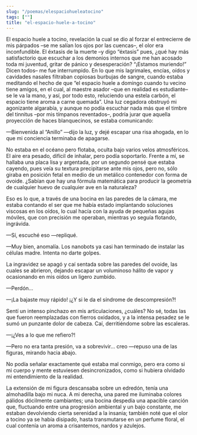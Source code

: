 ```yaml
---
slug: "/poemas/elespaciohueleatocino"
tags: [""]
title: "el-espacio-huele-a-tocino"
---
```

El espacio huele a tocino, revelación la cual se dio al forzar el entrecierre de mis párpados –se me salían los ojos por las cuencas–, el olor era inconfundible. El éxtasis de la muerte –y digo “éxtasis” pues, ¿qué hay más satisfactorio que escuchar a los demonios internos que me han acosado toda mi juventud, gritar de pánico y desesperación? “¡Estamos muriendo!” Dicen todos– me fue interrumpido. En lo que mis lagrimales, encías, oídos y cavidades nasales filtraban copiosas burbujas de sangre, cuando estaba meditando el hecho de que “el espacio huele a domingo cuando tu vecino tiene amigos, en el cual, al maestre asador –que en realidad es estudiante– se le va la mano, y así, por todo esto, reluciendo una estela carbón, el espacio tiene aroma a carne quemada”. Una luz cegadora obstruyó mi agonizante algarabía, y aunque no podía escuchar nada más que el timbre del tinnitus –por mis tímpanos reventados–, podría jurar que aquella proyección de haces blanquecinos, se estaba comunicando:

—Bienvenida al “Anillo” —dijo la luz, y dejé escapar una risa ahogada, en lo que mi conciencia terminaba de apagarse.

No estaba en el océano pero flotaba, oculta bajo varios velos atmosféricos. El aire era pesado, difícil de inhalar, pero podía soportarlo. Frente a mí, se hallaba una placa lisa y argentada, por un segundo pensé que estaba cayendo, pues veía su textura precipitarse ante mis ojos, pero no, sólo giraba en posición fetal en medio de un metálico contenedor con forma de ovoide. ¿Sabían que hay una fórmula matemática para producir la geometría de cualquier huevo de cualquier ave en la naturaleza?

Eso es lo que, a través de una bocina en las paredes de la cámara, me estaba contando el ser que me había estado implantando soluciones viscosas en los oídos, lo cual hacía con la ayuda de pequeñas agujas móviles, que con precisión me operaban, mientras yo seguía flotando, ingrávida.

—Sí, escuché eso —repliqué.

—Muy bien, anomalía. Los nanobots ya casi han terminado de instalar las células madre. Intenta no darte golpes.

La ingravidez se apagó y caí sentada sobre las paredes del ovoide, las cuales se abrieron, dejando escapar un voluminoso hálito de vapor y ocasionando en mis oídos un ligero zumbido.

—Perdón…

—¡La bajaste muy rápido! ¡¿Y si le da el síndrome de descompresión?!

Sentí un intenso pinchazo en mis articulaciones, ¿cuáles? No sé, todas las que fueron reemplazadas con fierros oxidados, y a la intensa pesadez se le sumó un punzante dolor de cabeza. Caí, derritiéndome sobre las escaleras.

—¡¿Ves a lo que me refiero?!

—Pero no era tanta presión, va a sobrevivir… creo —repuso una de las figuras, mirando hacia abajo.

No podía señalar exactamente qué estaba mal conmigo, pero era como si mi cuerpo y mente estuviesen desincronizados, como si hubiera olvidado mi entendimiento de la realidad.

La extensión de mi figura descansaba sobre un edredón, tenía una almohadilla bajo mi nuca. A mi derecha, una pared me iluminaba colores pálidos dócilmente cambiantes; una bocina despedía una apacible canción que, fluctuando entre una progresión ambiental y un bajo constante, me estaban devolviendo cierta serenidad a la insania; también noté que el olor a tocino ya se había disipado, hasta transmutarse en un perfume floral, el cual contenía un aroma a crisantemos, nardos y azulejos.